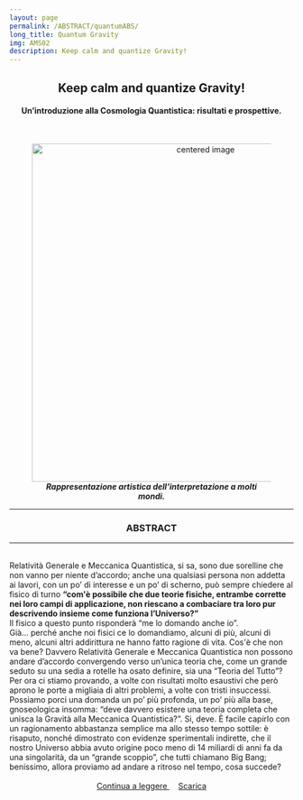 ```yaml
---
layout: page
permalink: /ABSTRACT/quantumABS/
long_title: Quantum Gravity
img: AMS02
description: Keep calm and quantize Gravity!
---
```

<center>
 <h2>Keep calm and quantize Gravity! </h2>
 <h4>Un’introduzione alla Cosmologia Quantistica: risultati e prospettive.</h4>
 <br> </center>

<section>
 <figure>
<center>
    <img src="/perugia/ImmaginiAbstract/quantumABS.png" alt="centered image" style="max-width:100%"
    height="auto" width="600" class="responsive" >
</center>
<center>
<figcaption>  <b><em>Rappresentazione artistica dell'interpretazione a molti mondi.</em></b> </figcaption>
</center>
</figure>
 <section>

<hr>
 <section>
 <center> <h3> ABSTRACT </h3> </center>
 <hr>
<br>
Relatività Generale e Meccanica Quantistica, si sa,
 sono due sorelline che non vanno per niente d’accordo; anche
  una qualsiasi persona non addetta ai lavori, con un po’ di interesse
   e un po’ di scherno, può sempre chiedere al fisico di turno <b>“com'è possibile che due teorie fisiche, entrambe corrette nei loro campi di applicazione, non riescano a combaciare tra loro pur descrivendo insieme come funziona l’Universo?”</b>
   <br>Il fisico a questo punto risponderà “me lo domando anche io”. <br> Già… perché anche noi fisici ce lo domandiamo, alcuni di più, alcuni di meno, alcuni altri addirittura ne hanno fatto ragione di vita. Cos'è che non va bene? Davvero Relatività Generale e Meccanica Quantistica non possono andare d’accordo convergendo verso un’unica teoria che, come un grande seduto su una sedia a rotelle ha osato definire, sia una “Teoria del Tutto”? Per ora ci stiamo provando, a volte con risultati molto esaustivi che però aprono le porte a migliaia di altri problemi, a volte con tristi insuccessi. Possiamo porci una domanda un po’ più profonda, un po’ più alla base, gnoseologica insomma: “deve davvero esistere una teoria completa che unisca la Gravità alla Meccanica Quantistica?”. Si, deve. È facile capirlo con un ragionamento abbastanza semplice ma allo stesso tempo sottile: è risaputo, nonché dimostrato con evidenze sperimentali indirette, che il nostro Universo abbia avuto origine poco meno di 14 miliardi di anni fa da una singolarità, da un “grande scoppio”,  che tutti chiamano Big Bang; benissimo, allora proviamo ad andare a ritroso nel tempo, cosa succede?<br><br>
 <center>
<a href="/perugia/ArticoliHTML/quantum/"> Continua a leggere </a> &nbsp; &nbsp;
<a href="/perugia/DOWNLOADSINGLE/QuantumSINGLE.pdf"> Scarica </a>
</center>
